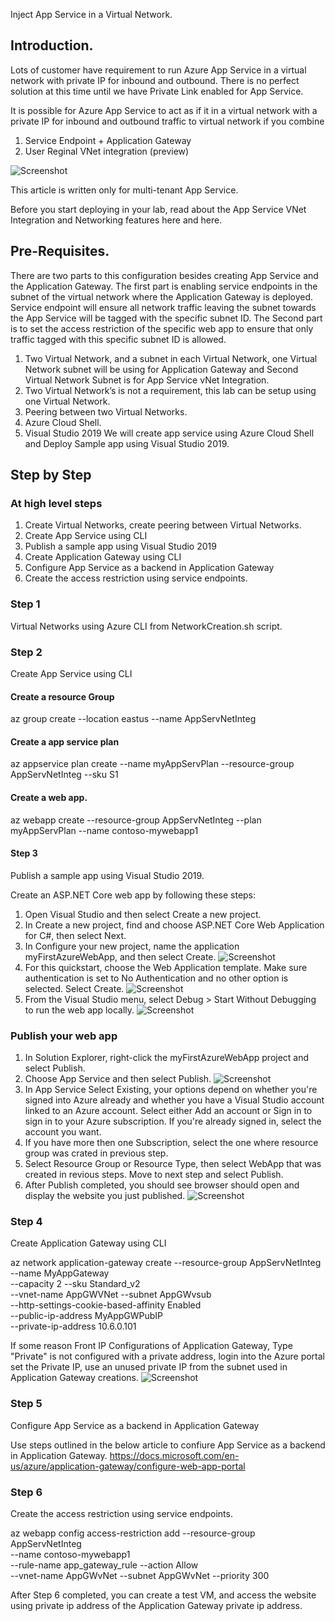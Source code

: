 Inject App Service in a Virtual Network.

## Introduction.
Lots of customer have requirement to run Azure App Service in a virtual network with private IP for inbound and outbound. There is no perfect solution at this time until we have Private Link enabled for App Service.

It is possible for Azure App Service to act as if it in a virtual network with a private IP for inbound and outbound traffic to virtual network if you combine
1)	Service Endpoint + Application Gateway
2)	User Reginal VNet integration (preview)

![Screenshot](Arch.png)

This article is written only for multi-tenant App Service.

Before you start deploying in your lab, read about the App Service VNet Integration and Networking features here and here.

## Pre-Requisites.
There are two parts to this configuration besides creating App Service and the Application Gateway. The first part is enabling service endpoints in the subnet of the virtual network where the Application Gateway is deployed. Service endpoint will ensure all network traffic leaving the subnet towards the App Service will be tagged with the specific subnet ID. The Second part is to set the access restriction of the specific web app to ensure that only traffic tagged with this specific subnet ID is allowed. 

1)	Two Virtual Network, and a subnet in each Virtual Network, one Virtual Network subnet will be using for Application Gateway and Second Virtual Network Subnet is for App Service vNet Integration. 
2)	Two Virtual Network’s is not a requirement, this lab can be setup using one Virtual Network.
3)	Peering between two Virtual Networks.
4)	Azure Cloud Shell. 
5)	Visual Studio 2019
We will create app service using Azure Cloud Shell and Deploy Sample app using Visual Studio 2019.

## Step by Step

### At high level steps
1)  Create Virtual Networks, create peering between Virtual Networks.
2)  Create App Service using CLI
3)  Publish a sample app using Visual Studio 2019
4)  Create Application Gateway using CLI
5)  Configure App Service as a backend in Application Gateway
6)  Create the access restriction using service endpoints.

### Step 1
Virtual Networks using Azure CLI from NetworkCreation.sh script.

### Step 2
Create App Service using CLI

#### Create a resource Group
az group create --location eastus --name AppServNetInteg

#### Create a app service plan
az appservice plan create --name myAppServPlan --resource-group AppServNetInteg --sku S1 

#### Create a web app.
az webapp create --resource-group AppServNetInteg --plan myAppServPlan --name contoso-mywebapp1

#### Step 3
Publish a sample app using Visual Studio 2019.

Create an ASP.NET Core web app by following these steps:
1.	Open Visual Studio and then select Create a new project.
2.	In Create a new project, find and choose ASP.NET Core Web Application for C#, then select Next.
3.	In Configure your new project, name the application myFirstAzureWebApp, and then select Create.
![Screenshot](vs1.png)
4.  For this quickstart, choose the Web Application template. Make sure authentication is set to No Authentication and no other option is selected. Select Create.
![Screenshot](vs2.png)
5.  From the Visual Studio menu, select Debug > Start Without Debugging to run the web app locally.
![Screenshot](vs3.png)
### Publish your web app
1.  In Solution Explorer, right-click the myFirstAzureWebApp project and select Publish.
2.  Choose App Service and then select Publish.
![Screenshot](vs4.png)
3.  In App Service Select Existing, your options depend on whether you're signed into Azure already and whether you have a Visual Studio account linked to an Azure account. Select either Add an account or Sign in to sign in to your Azure subscription. If you're already signed in, select the account you want.
4.  If you have more then one Subscription, select the one where resource group was crated in previous step.
5.  Select Resource Group or Resource Type, then select WebApp that was created in revious steps. Move to next step and select Publish.
6.  After Publish completed, you should see browser should open and display the website you just published.
![Screenshot](vs5.png)

### Step 4
Create Application Gateway using CLI

az network application-gateway create --resource-group AppServNetInteg --name MyAppGateway \
--capacity 2 --sku Standard_v2 \
    --vnet-name AppGWVNet --subnet AppGWvsub \
	--http-settings-cookie-based-affinity Enabled \
    --public-ip-address MyAppGWPubIP \
    --private-ip-address 10.6.0.101

If some reason Front IP Configurations of Application Gateway, Type "Private" is not configured with a private address, login into the Azure portal set the Private IP, use an unused private IP from the subnet used in Application Gateway creations.
![Screenshot](vs6.png)


### Step 5
Configure App Service as a backend in Application Gateway

Use steps outlined in the below article to confiure App Service as a backend in Application Gateway.
https://docs.microsoft.com/en-us/azure/application-gateway/configure-web-app-portal

### Step 6
Create the access restriction using service endpoints.

az webapp config access-restriction add --resource-group AppServNetInteg \
--name contoso-mywebapp1 \
--rule-name app_gateway_rule --action Allow \
--vnet-name AppGWvNet --subnet AppGWvNet --priority 300

After Step 6 completed, you can create a test VM, and access the website using private ip address of the Application Gateway private ip address. 









